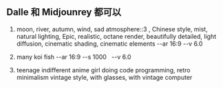 
## Dalle 和 Midjounrey 都可以


1. moon, river, autumn, wind, sad atmosphere::3 , Chinese style, mist, natural lighting, Epic, realistic, octane render, beautifully detailed, light diffusion, cinematic shading, cinematic elements --ar 16:9 --v 6.0

2. many koi fish --ar 16:9 --s 1000   --v 6.0 

3. teenage indifferent anime girl doing code programming, retro minimalism vintage style, with glasses, with vintage computer

